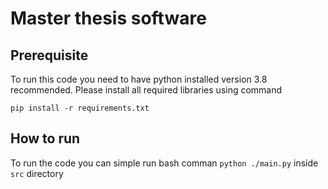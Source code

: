 # Master thesis software


## Prerequisite
To run this code you need to have python installed version 3.8 recommended.
Please install all required libraries using command 
``` 
pip install -r requirements.txt
```

## How to run
To run the code you can simple run bash comman 
```python ./main.py```
inside `src` directory 

